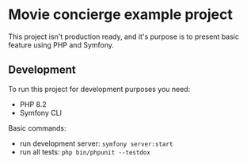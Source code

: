 # Movie concierge example project

This project isn't production ready, and it's purpose is to present basic feature using PHP and Symfony.

## Development

To run this project for development purposes you need:
- PHP 8.2
- Symfony CLI

Basic commands:
- run development server: `symfony server:start`
- run all tests: `php bin/phpunit --testdox`
